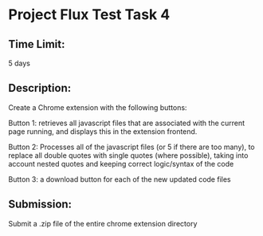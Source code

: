 # Project Flux Test Task 4

## Time Limit: 
5 days

## Description:
Create a Chrome extension with the following buttons:

Button 1: retrieves all javascript files that are associated with the current page running, and displays this in the extension frontend.

Button 2: Processes all of the javascript files (or 5 if there are too many), to replace all double quotes with single quotes (where possible), taking into account nested quotes and keeping correct logic/syntax of the code

Button 3: a download button for each of the new updated code files

## Submission:

Submit a .zip file of the entire chrome extension directory
